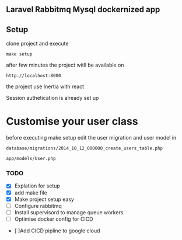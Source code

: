 ## Laravel Rabbitmq Mysql dockernized app 

## Setup 
clone project and execute 

```
make setup 
```

after few minutes the project witll be available on 

```
http://localhost:8000
```

the project use Inertia with react 

Session authetication is already set up 
 
# Customise your user class 
before executing make setup edit the user migration and user model in 
```
database/migrations/2014_10_12_000000_create_users_table.php
```
```
app/models/User.php
```


### TODO 

- [x] Explation for setup 
- [x] add make file 
- [x] Make project setup easy
- [ ] Configure rabbitmq
- [ ] Install supervisord to manage queue workers 
- [ ] Optimise docker config for CICD 
- [ ]Add CICD pipline to google cloud 
